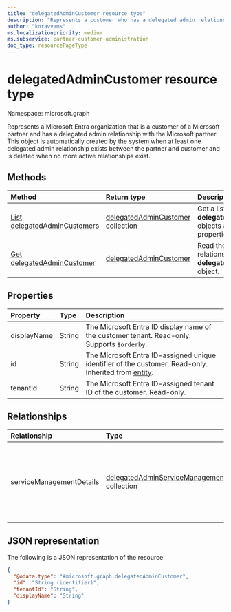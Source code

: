 ```yaml
---
title: "delegatedAdminCustomer resource type"
description: "Represents a customer who has a delegated admin relationship with a Microsoft partner."
author: "koravvams"
ms.localizationpriority: medium
ms.subservice: partner-customer-administration
doc_type: resourcePageType
---
```


# delegatedAdminCustomer resource type

Namespace: microsoft.graph

Represents a Microsoft Entra organization that is a customer of a Microsoft partner and has a delegated admin relationship with the Microsoft partner. This object is automatically created by the system when at least one delegated admin relationship exists between the partner and customer and is deleted when no more active relationships exist.

## Methods
|Method|Return type|Description|
|:---|:---|:---|
|[List delegatedAdminCustomers](../api/tenantrelationship-list-delegatedadmincustomers.md)|[delegatedAdminCustomer](delegatedadmincustomer.md) collection|Get a list of the **delegatedAdminCustomer** objects and their properties.|
|[Get delegatedAdminCustomer](../api/delegatedadmincustomer-get.md)|[delegatedAdminCustomer](delegatedadmincustomer.md)|Read the properties and relationships of a **delegatedAdminCustomer** object.|

## Properties
|Property|Type|Description|
|:---|:---|:---|
|displayName|String|The Microsoft Entra ID display name of the customer tenant. Read-only. Supports `$orderby`. |
|id|String|The Microsoft Entra ID-assigned unique identifier of the customer. Read-only. Inherited from [entity](../resources/entity.md).|
|tenantId|String|The Microsoft Entra ID-assigned tenant ID of the customer. Read-only.|

## Relationships
|Relationship|Type|Description|
|:---|:---|:---|
|serviceManagementDetails|[delegatedAdminServiceManagementDetail](delegatedadminservicemanagementdetail.md) collection|Contains the management details of a service in the customer tenant that's managed by delegated administration.|

## JSON representation
The following is a JSON representation of the resource.
<!-- {
  "blockType": "resource",
  "keyProperty": "id",
  "@odata.type": "microsoft.graph.delegatedAdminCustomer",
  "baseType": "microsoft.graph.entity",
  "openType": false
}
-->
``` json
{
  "@odata.type": "#microsoft.graph.delegatedAdminCustomer",
  "id": "String (identifier)",
  "tenantId": "String",
  "displayName": "String"
}
```
